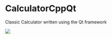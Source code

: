 # CalculatorCppQt
Classic Calculator written using the Qt framework

![](https://imgur.com/TFvCOR3.png)
